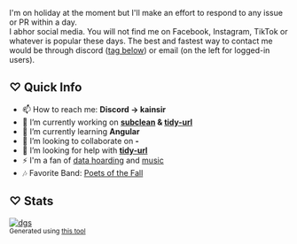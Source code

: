 I'm on holiday at the moment but I'll make an effort to respond to any issue or PR within a day.  
I abhor social media. You will not find me on Facebook, Instagram, TikTok or whatever is popular these days. The best and fastest way to contact me would be through discord ([tag below](#-quick-info)) or email (on the left for logged-in users).   

## ♡ Quick Info 
  
- 📫 How to reach me: **Discord → kainsir**  
- 🔭 I’m currently working on **[subclean](https://github.com/DrKain/subclean) & [tidy-url](https://github.com/DrKain/tidy-url)**
- 🌱 I’m currently learning **Angular**  
- 👯 I’m looking to collaborate on **-**   
- 🤔 I’m looking for help with **[tidy-url](https://github.com/DrKain/tidy-url)**  
- ⚡ I'm a fan of [data hoarding](https://www.reddit.com/r/DataHoarder/) and [music](https://www.last.fm/user/KainSir)    
- 🎶 Favorite Band: [Poets of the Fall](https://open.spotify.com/artist/1AZ30JnvQU1pbX6sbRE0Yn)  

## ♡ Stats  
  
[![dgs](https://github-readme-stats.vercel.app/api?username=DrKain&show_icons=true&hide_border=false&include_all_commits=true&hide=contribs)](https://github.com/DrKain)  
<sup> Generated using [this tool](https://github.com/anuraghazra/github-readme-stats)</sup>  
